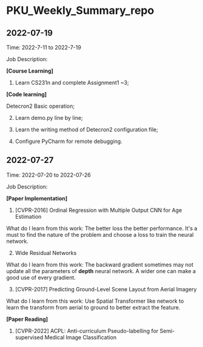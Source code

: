 # PKU_Weekly_Summary_repo

## 2022-07-19

Time: 2022-7-11 to 2022-7-19

Job Description:

**[Course Learning]**

1. Learn CS231n and complete Assignment1 ~3;

**[Code learning]**

Detecron2 Basic operation;

2. Learn demo.py line by line;

3. Learn the writing method of Detecron2 configuration file;

4. Configure PyCharm for remote debugging.

## 2022-07-27

Time: 2022-07-20 to 2022-07-26

Job Description:

**[Paper Implementation]**

1. [CVPR-2016] Ordinal Regression with Multiple Output CNN for Age Estimation

What do I learn from this work: The better loss the better performance. It's a must to find the nature of the problem and choose a loss to train the neural network.

2. Wide Residual Networks

What do I learn from this work: The backward gradient sometimes may not update all the parameters of **depth** neural network. A wider one can make a good use of every gradient.

3. [CVPR-2017] Predicting Ground-Level Scene Layout from Aerial Imagery

What do I learn from this work: Use Spatial Transformer like network to learn the transform from aerial to ground to better extract the feature.

**[Paper Reading]**

1. [CVPR-2022] ACPL: Anti-curriculum Pseudo-labelling for Semi-supervised Medical Image Classification
